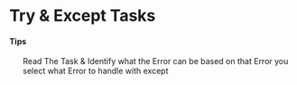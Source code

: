 <h1>Try & Except Tasks</h1>

<h4>Tips</h4>

<ul>Read The Task & Identify what the Error can be based on that Error you select what Error to handle with except</ul>
